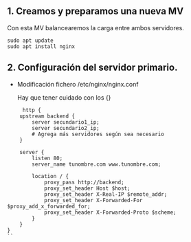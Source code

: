 ## 1. Creamos y preparamos una nueva MV

   Con esta MV balancearemos la carga entre ambos servidores.

```
sudo apt update
sudo apt install nginx
 ```

## 2. Configuración del servidor primario.

   * Modificación fichero /etc/nginx/nginx.conf

     Hay que tener cuidado con los {}

```
     http {
    upstream backend {
        server secundario1_ip;
        server secundario2_ip;
        # Agrega más servidores según sea necesario
    }

    server {
        listen 80;
        server_name tunombre.com www.tunombre.com;

        location / {
            proxy_pass http://backend;
            proxy_set_header Host $host;
            proxy_set_header X-Real-IP $remote_addr;
            proxy_set_header X-Forwarded-For $proxy_add_x_forwarded_for;
            proxy_set_header X-Forwarded-Proto $scheme;
        }
    }
}
``
